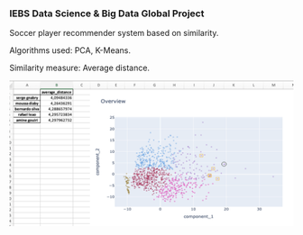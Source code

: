 ### IEBS Data Science & Big Data Global Project

Soccer player recommender system based on similarity.

Algorithms used: PCA, K-Means.

Similarity measure: Average distance.

<img src="https://github.com/adkr38/soccer_player_recommender_system_iebs/blob/master/examples/Distance.png">
